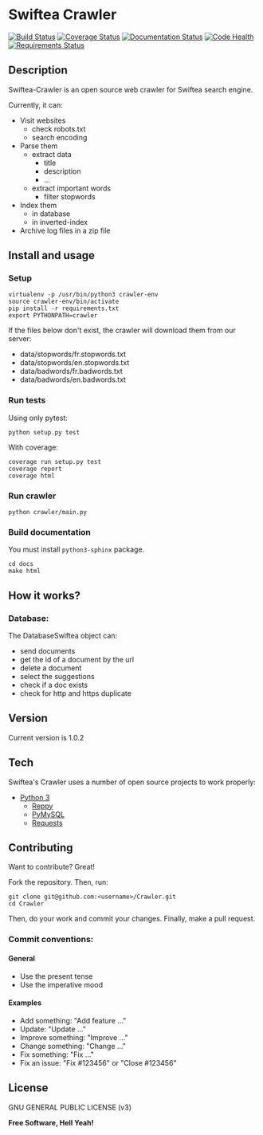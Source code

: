 # Swiftea Crawler

[![Build Status](https://travis-ci.org/Swiftea/Crawler.svg?branch=master)](https://travis-ci.org/Swiftea/Crawler)
[![Coverage Status](https://coveralls.io/repos/github/Swiftea/Crawler/badge.svg?branch=master)](https://coveralls.io/github/Swiftea/Crawler?branch=master)
[![Documentation Status](https://readthedocs.org/projects/crawler/badge/?version=master)](http://crawler.readthedocs.io/en/master/?badge=master)
[![Code Health](https://landscape.io/github/Swiftea/Crawler/master/landscape.svg?style=flat)](https://landscape.io/github/Swiftea/Crawler/master)
[![Requirements Status](https://requires.io/github/Swiftea/Crawler/requirements.svg?branch=master)](https://requires.io/github/Swiftea/Crawler/requirements/?branch=master)

## Description

Swiftea-Crawler is an open source web crawler for Swiftea search engine.

Currently, it can:
  - Visit websites
    - check robots.txt
    - search encoding
  - Parse them
    - extract data
      - title
      - description
      - ...
    - extract important words
      - filter stopwords
  - Index them
    - in database
    - in inverted-index
  - Archive log files in a zip file

## Install and usage

### Setup

    virtualenv -p /usr/bin/python3 crawler-env
    source crawler-env/bin/activate
    pip install -r requirements.txt
    export PYTHONPATH=crawler

If the files below don't exist, the crawler will download them from our server:

- data/stopwords/fr.stopwords.txt
- data/stopwords/en.stopwords.txt
- data/badwords/fr.badwords.txt
- data/badwords/en.badwords.txt

### Run tests

Using only pytest:

    python setup.py test

With coverage:

    coverage run setup.py test
    coverage report
    coverage html

### Run crawler

    python crawler/main.py

### Build documentation

You must install `python3-sphinx` package.

    cd docs
    make html

## How it works?

### Database:
The DatabaseSwiftea object can:
 - send documents
 - get the id of a document by the url
 - delete a document
 - select the suggestions
 - check if a doc exists
 - check for http and https duplicate

## Version

Current version is 1.0.2

## Tech

Swiftea's Crawler uses a number of open source projects to work properly:

- [Python 3](https://www.python.org/)
  - [Reppy](https://github.com/seomoz/reppy)
  - [PyMySQL](https://github.com/PyMySQL/PyMySQL/)
  - [Requests](https://github.com/kennethreitz/requests)


## Contributing

Want to contribute? Great!

Fork the repository. Then, run:

    git clone git@github.com:<username>/Crawler.git
    cd Crawler

Then, do your work and commit your changes. Finally, make a pull request.

### Commit conventions:

#### General
  - Use the present tense
  - Use the imperative mood

#### Examples
  - Add something: "Add feature ..."
  - Update: "Update ..."
  - Improve something: "Improve ..."
  - Change something: "Change ..."
  - Fix something: "Fix ..."
  - Fix an issue: "Fix #123456" or "Close #123456"

License
----

GNU GENERAL PUBLIC LICENSE (v3)

**Free Software, Hell Yeah!**

